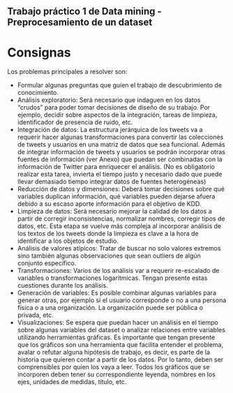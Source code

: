 ## Trabajo práctico 1 de Data mining - Preprocesamiento de un dataset

# Consignas

Los problemas principales a resolver son:
*	Formular algunas preguntas que guíen el trabajo de descubrimiento de conocimiento.
*	Análisis exploratorio: Será necesario que indaguen en los datos “crudos” para poder tomar decisiones de diseño de su trabajo. Por ejemplo, decidir sobre aspectos de la integración, tareas de limpieza, identificador de presencia de ruido, etc.
*	Integración de datos: La estructura jerárquica de los tweets va a requerir hacer algunas transformaciones para convertir las colecciones de tweets y usuarios en una matriz de datos que sea funcional. 
Además de integrar información de tweets y usuarios se podrán incorporar otras fuentes de información (ver Anexo) que puedan ser combinadas con la información de Twitter para enriquecer el análisis. (No es obligatorio realizar esta tarea, invierta el tiempo justo y necesario dado que puede llevar demasiado tiempo integrar datos de fuentes heterogéneas)
*	Reducción de datos y dimensiones: Deberá tomar decisiones sobre qué variables duplican información, qué variables pueden dejarse afuera debido a su escaso aporte información para el objetivo de KDD.
*	Limpieza de datos: Será necesario mejorar la calidad de los datos a partir de corregir inconsistencias, normalizar nombres, corregir tipos de datos, etc. Esta etapa se vuelve más compleja al incorporar análisis de los textos de los tweets donde la limpieza es clave a la hora de identificar a los objetos de estudio.
*	Análisis de valores atípicos: Tratar de buscar no solo valores extremos sino también algunas observaciones que sean outliers de algún conjunto específico.
*	Transformaciones: Varios de los análisis var a requerir re-escalado de variables o transformaciones logarítmicas. Tengan presente estas cuestiones durante los análisis.
*	Generación de variables: Es posible combinar algunas variables para generar otras, por ejemplo si el usuario corresponde o no a una persona física o a una organización. La organización puede ser pública o privada, etc. 
*	Visualizaciones: Se espera que puedan hacer un análisis en el tiempo sobre  algunas variables del dataset o analizar relaciones entre variables utilizando herramientas gráficas. Es importante que tengan presente que los gráficos son una herramienta que facilita entender el problema, avalar o refutar alguna hipótesis de trabajo, es decir, es parte de la historia que quieren contar a partir de los datos. Por lo tanto, deben ser comprensibles por quien los vaya a leer. Todos los gráficos que se incorporen deben tener su correspondiente leyenda, nombres en los ejes, unidades de medidas, título, etc. 
